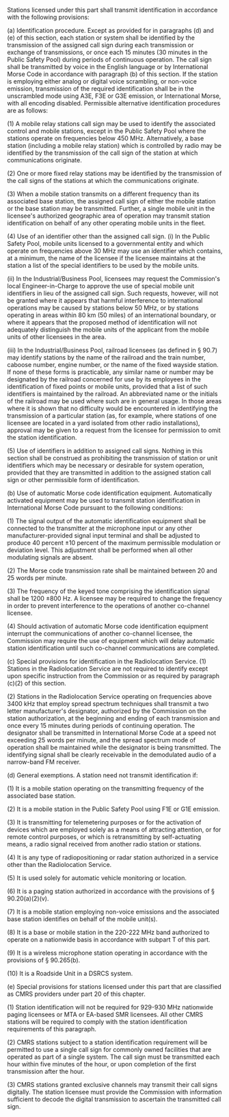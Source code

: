 Stations licensed under this part shall transmit identification in accordance with the following provisions:

(a) Identification procedure. Except as provided for in paragraphs (d) and (e) of this section, each station or system shall be identified by the transmission of the assigned call sign during each transmission or exchange of transmissions, or once each 15 minutes (30 minutes in the Public Safety Pool) during periods of continuous operation. The call sign shall be transmitted by voice in the English language or by International Morse Code in accordance with paragraph (b) of this section. If the station is employing either analog or digital voice scrambling, or non-voice emission, transmission of the required identification shall be in the unscrambled mode using A3E, F3E or G3E emission, or International Morse, with all encoding disabled. Permissible alternative identification procedures are as follows:

(1) A mobile relay stations call sign may be used to identify the associated control and mobile stations, except in the Public Safety Pool where the stations operate on frequencies below 450 MHz. Alternatively, a base station (including a mobile relay station) which is controlled by radio may be identified by the transmission of the call sign of the station at which communications originate.

(2) One or more fixed relay stations may be identified by the transmission of the call signs of the stations at which the communications originate.

(3) When a mobile station transmits on a different frequency than its associated base station, the assigned call sign of either the mobile station or the base station may be transmitted. Further, a single mobile unit in the licensee's authorized geographic area of operation may transmit station identification on behalf of any other operating mobile units in the fleet.

(4) Use of an identifier other than the assigned call sign. (i) In the Public Safety Pool, mobile units licensed to a governmental entity and which operate on frequencies above 30 MHz may use an identifier which contains, at a minimum, the name of the licensee if the licensee maintains at the station a list of the special identifiers to be used by the mobile units.

(ii) In the Industrial/Business Pool, licensees may request the Commission's local Engineer-in-Charge to approve the use of special mobile unit identifiers in lieu of the assigned call sign. Such requests, however, will not be granted where it appears that harmful interference to international operations may be caused by stations below 50 MHz, or by stations operating in areas within 80 km (50 miles) of an international boundary, or where it appears that the proposed method of identification will not adequately distinguish the mobile units of the applicant from the mobile units of other licensees in the area.

(iii) In the Industrial/Business Pool, railroad licensees (as defined in § 90.7) may identify stations by the name of the railroad and the train number, caboose number, engine number, or the name of the fixed wayside station. If none of these forms is practicable, any similar name or number may be designated by the railroad concerned for use by its employees in the identification of fixed points or mobile units, provided that a list of such identifiers is maintained by the railroad. An abbreviated name or the initials of the railroad may be used where such are in general usage. In those areas where it is shown that no difficulty would be encountered in identifying the transmission of a particular station (as, for example, where stations of one licensee are located in a yard isolated from other radio installations), approval may be given to a request from the licensee for permission to omit the station identification.

(5) Use of identifiers in addition to assigned call signs. Nothing in this section shall be construed as prohibiting the transmission of station or unit identifiers which may be necessary or desirable for system operation, provided that they are transmitted in addition to the assigned station call sign or other permissible form of identification.
                          

(b) Use of automatic Morse code identification equipment. Automatically activated equipment may be used to transmit station identification in International Morse Code pursuant to the following conditions:

(1) The signal output of the automatic identification equipment shall be connected to the transmitter at the microphone input or any other manufacturer-provided signal input terminal and shall be adjusted to produce 40 percent ±10 percent of the maximum permissible modulation or deviation level. This adjustment shall be performed when all other modulating signals are absent.

(2) The Morse code transmission rate shall be maintained between 20 and 25 words per minute.

(3) The frequency of the keyed tone comprising the identification signal shall be 1200 ±800 Hz. A licensee may be required to change the frequency in order to prevent interference to the operations of another co-channel licensee.

(4) Should activation of automatic Morse code identification equipment interrupt the communications of another co-channel licensee, the Commission may require the use of equipment which will delay automatic station identification until such co-channel communications are completed.

(c) Special provisions for identification in the Radiolocation Service. (1) Stations in the Radiolocation Service are not required to identify except upon specific instruction from the Commission or as required by paragraph (c)(2) of this section.

(2) Stations in the Radiolocation Service operating on frequencies above 3400 kHz that employ spread spectrum techniques shall transmit a two letter manufacturer's designator, authorized by the Commission on the station authorization, at the beginning and ending of each transmission and once every 15 minutes during periods of continuing operation. The designator shall be transmitted in International Morse Code at a speed not exceeding 25 words per minute, and the spread spectrum mode of operation shall be maintained while the designator is being transmitted. The identifying signal shall be clearly receivable in the demodulated audio of a narrow-band FM receiver.

(d) General exemptions. A station need not transmit identification if:

(1) It is a mobile station operating on the transmitting frequency of the associated base station.

(2) It is a mobile station in the Public Safety Pool using F1E or G1E emission.

(3) It is transmitting for telemetering purposes or for the activation of devices which are employed solely as a means of attracting attention, or for remote control purposes, or which is retransmitting by self-actuating means, a radio signal received from another radio station or stations.

(4) It is any type of radiopositioning or radar station authorized in a service other than the Radiolocation Service.

(5) It is used solely for automatic vehicle monitoring or location.

(6) It is a paging station authorized in accordance with the provisions of § 90.20(a)(2)(v).

(7) It is a mobile station employing non-voice emissions and the associated base station identifies on behalf of the mobile unit(s).

(8) It is a base or mobile station in the 220-222 MHz band authorized to operate on a nationwide basis in accordance with subpart T of this part.

(9) It is a wireless microphone station operating in accordance with the provisions of § 90.265(b).

(10) It is a Roadside Unit in a DSRCS system.

(e) Special provisions for stations licensed under this part that are classified as CMRS providers under part 20 of this chapter.

(1) Station identification will not be required for 929-930 MHz nationwide paging licensees or MTA or EA-based SMR licensees. All other CMRS stations will be required to comply with the station identification requirements of this paragraph.

(2) CMRS stations subject to a station identification requirement will be permitted to use a single call sign for commonly owned facilities that are operated as part of a single system. The call sign must be transmitted each hour within five minutes of the hour, or upon completion of the first transmission after the hour.
                          

(3) CMRS stations granted exclusive channels may transmit their call signs digitally. The station licensee must provide the Commission with information sufficient to decode the digital transmission to ascertain the transmitted call sign.

